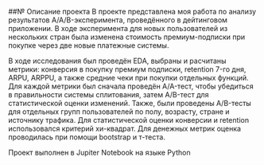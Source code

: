 ##№ Описание проекта
В проекте представлена моя работа по анализу результатов A/A/B-эксперимента, проведённого в дейтинговом приложении.
В ходе эксперимента для новых пользователей из нескольких стран была изменена стоимость премиум-подписки при покупке через две новые платежные системы.

В ходе исследования был проведён EDA, выбраны и расчитаны метрики: конверсия в покупку премиум подписки, retention 7-го дня, ARPU, ARPPU, а также средние чеки при покупки отдельных функций. Для каждой метрики был сначала проведён A/A-тест, чтобы убедиться в правильности системы сплитования, затем A/B-тест для статистической оценки изменений. Также, были проведены A/B-тесты для отдельных групп пользователей по полу, возрасту, стране и источнику трафика. 
Для статистической оценки конверсии и retention использовался критерий хи-квадрат. Для денежных метрик оценка проводилась при помощи bootstrap и т-теста.

Проект выполнен в Jupiter Notebook на языке Python
